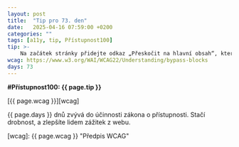 ```yaml
---
layout: post
title:  "Tip pro 73. den"
date:   2025-04-16 07:59:00 +0200
categories: ""
tags: [a11y, tip, Přístupnost100]
tip: >- 
    Na začátek stránky přidejte odkaz „Přeskočit na hlavní obsah“, který umožní přeskočit opakující se navigaci při ovládání klávesnicí.
wcag: https://www.w3.org/WAI/WCAG22/Understanding/bypass-blocks
days: 73
---
```

**#Přístupnost100: {{ page.tip }}**

[{{ page.wcag }}][wcag]

{{ page.days }} dnů zvývá do účinnosti zákona o přístupnosti. Stačí drobnost, a zlepšíte lidem zážitek z webu.

[wcag]: {{ page.wcag }} "Předpis WCAG"
